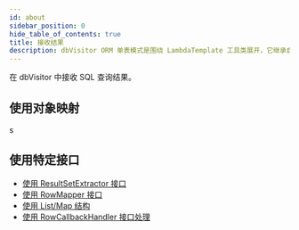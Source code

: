 ```yaml
---
id: about
sidebar_position: 0
hide_table_of_contents: true
title: 接收结果
description: dbVisitor ORM 单表模式是围绕 LambdaTemplate 工具类展开，它继承自 JdbcTemplate 具备后者的所有能力。
---
```


在 dbVisitor 中接收 SQL 查询结果。

## 使用对象映射
s

## 使用特定接口

- [使用 ResultSetExtractor 接口](./for_extractor)
- [使用 RowMapper 接口](./for_mapper)
- [使用 List/Map 结构](./for_map)
- [使用 RowCallbackHandler 接口处理](./row_callback)
